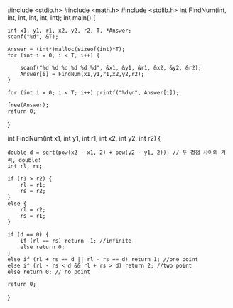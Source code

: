 ```c

```

#include <stdio.h>
#include <math.h>
#include <stdlib.h>
int FindNum(int, int, int, int, int, int);
int main() {

	int x1, y1, r1, x2, y2, r2, T, *Answer;
	scanf("%d", &T);
	
	Answer = (int*)malloc(sizeof(int)*T);
	for (int i = 0; i < T; i++) {
		
		scanf("%d %d %d %d %d %d", &x1, &y1, &r1, &x2, &y2, &r2);
		Answer[i] = FindNum(x1,y1,r1,x2,y2,r2);
	}
	
	for (int i = 0; i < T; i++) printf("%d\n", Answer[i]);
	
	free(Answer);
	return 0;
}

int FindNum(int x1, int y1, int r1, int x2, int y2, int r2) {

	double d = sqrt(pow(x2 - x1, 2) + pow(y2 - y1, 2)); // 두 정점 사이의 거리, double!
	int rl, rs;
	
	if (r1 > r2) {
		rl = r1;
		rs = r2;
	}
	else {
		rl = r2;
		rs = r1;
	}
	
	if (d == 0) {
		if (rl == rs) return -1; //infinite
		else return 0;
	}
	else if (rl + rs == d || rl - rs == d) return 1; //one point
	else if (rl - rs < d && rl + rs > d) return 2; //two point
	else return 0; // no point
	
	return 0;
}

